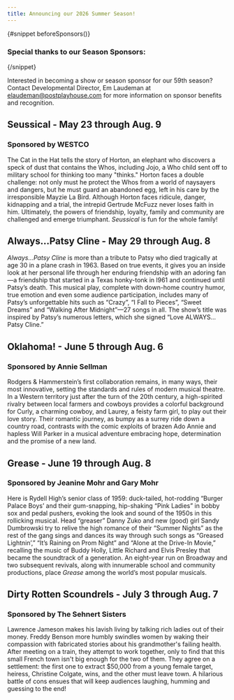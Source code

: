 ```yaml
---
title: Announcing our 2026 Summer Season!
---
```


<script>
  import SponsorPlate from "$components/SponsorPlate.svelte"
</script>

<SponsorPlate year={2026}>
  {#snippet beforeSponsors()}
    <h3 class="h3 mb-4 text-center">
      Special thanks to our Season Sponsors:
    </h3>
  {/snippet}
</SponsorPlate>

Interested in becoming a show or season sponsor for our 59th season? Contact Developmental Director, Em Laudeman at elaudeman@postplayhouse.com for more information on sponsor benefits and recognition.

## Seussical - May 23 through Aug. 9

### Sponsored by WESTCO

The Cat in the Hat tells the story of Horton, an elephant who discovers a speck of dust that contains the Whos, including Jojo, a Who child sent off to military school for thinking too many "thinks." Horton faces a double challenge: not only must he protect the Whos from a world of naysayers and dangers, but he must guard an abandoned egg, left in his care by the irresponsible Mayzie La Bird. Although Horton faces ridicule, danger, kidnapping and a trial, the intrepid Gertrude McFuzz never loses faith in him. Ultimately, the powers of friendship, loyalty, family and community are challenged and emerge triumphant. _Seussical_ is fun for the whole family!

## Always…Patsy Cline - May 29 through Aug. 8

_Always…Patsy Cline_ is more than a tribute to Patsy who died tragically at age 30 in a plane crash in 1963. Based on true events, it gives you an inside look at her personal life through her enduring friendship with an adoring fan—a friendship that started in a Texas honky-tonk in l961 and continued until Patsy’s death. This musical play, complete with down-home country humor, true emotion and even some audience participation, includes many of Patsy’s unforgettable hits such as “Crazy”, “I Fall to Pieces”, “Sweet Dreams” and “Walking After Midnight”—27 songs in all. The show’s title was inspired by Patsy’s numerous letters, which she signed “Love ALWAYS…Patsy Cline.”

## Oklahoma! - June 5 through Aug. 6

### Sponsored by Annie Sellman

Rodgers & Hammerstein’s first collaboration remains, in many ways, their most innovative, setting the standards and rules of modern musical theatre. In a Western territory just after the turn of the 20th century, a high-spirited rivalry between local farmers and cowboys provides a colorful background for Curly, a charming cowboy, and Laurey, a feisty farm girl, to play out their love story. Their romantic journey, as bumpy as a surrey ride down a country road, contrasts with the comic exploits of brazen Ado Annie and hapless Will Parker in a musical adventure embracing hope, determination and the promise of a new land.

## Grease - June 19 through Aug. 8

### Sponsored by Jeanine Mohr and Gary Mohr

Here is Rydell High’s senior class of 1959: duck-tailed, hot-rodding “Burger Palace Boys’ and their gum-snapping, hip-shaking “Pink Ladies” in bobby sox and pedal pushers, evoking the look and sound of the 1950s in this rollicking musical. Head “greaser” Danny Zuko and new (good) girl Sandy Dumbrowski try to relive the high romance of their “Summer Nights” as the rest of the gang sings and dances its way through such songs as “Greased Lightnin’,” “It’s Raining on Prom Night” and “Alone at the Drive-In Movie,” recalling the music of Buddy Holly, Little Richard and Elvis Presley that became the soundtrack of a generation. An eight-year run on Broadway and two subsequent revivals, along with innumerable school and community productions, place _Grease_ among the world’s most popular musicals.

## Dirty Rotten Scoundrels - July 3 through Aug. 7

### Sponsored by The Sehnert Sisters

Lawrence Jameson makes his lavish living by talking rich ladies out of their money. Freddy Benson more humbly swindles women by waking their compassion with fabricated stories about his grandmother's failing health. After meeting on a train, they attempt to work together, only to find that this small French town isn't big enough for the two of them. They agree on a settlement: the first one to extract $50,000 from a young female target, heiress, Christine Colgate, wins, and the other must leave town. A hilarious battle of cons ensues that will keep audiences laughing, humming and guessing to the end!
